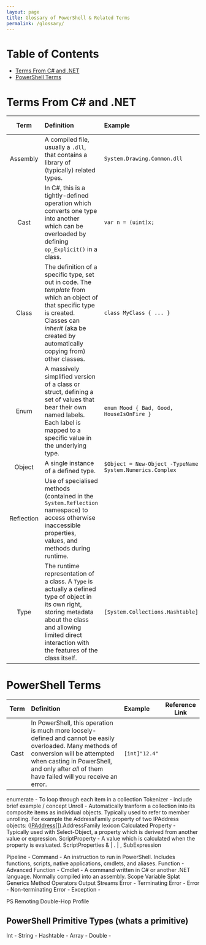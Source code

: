 ```yaml
---
layout: page
title: Glossary of PowerShell & Related Terms
permalink: /glossary/
---
```


# Table of Contents

* [Terms From C# and .NET](#terms-from-C-and-NET)
* [PowerShell Terms](#powershell-terms)

# Terms From C# and .NET

| Term | Definition | Example | Reference Link |
|:----:|:-----------|:--------|:--------------:|
| Assembly   | A compiled file, usually a `.dll`, that contains a library of (typically) related types. | `System.Drawing.Common.dll` |
| Cast       | In C#, this is a tightly-defined operation which converts one type into another which can be overloaded by defining `op_Explicit()` in a class. | `var n = (uint)x;` |
| Class      | The definition of a specific type, set out in code. The _template_ from which an object of that specific type is created. Classes can _inherit_ (aka be created by automatically copying from) other classes. | `class MyClass { ... }` |
| Enum       | A massively simplified version of a class or struct, defining a set of values that bear their own named labels. Each label is mapped to a specific value in the underlying type. | `enum Mood { Bad, Good, HouseIsOnFire }` | [Link](https://docs.microsoft.com/en-us/dotnet/csharp/programming-guide/enumeration-types) |
| Object     | A single instance of a defined type. | `$Object = New-Object -TypeName System.Numerics.Complex` |
| Reflection | Use of specialised methods (contained in the `System.Reflection` namespace) to access otherwise inaccessible properties, values, and methods during runtime. | |
| Type       | The runtime representation of a class. A `Type` is actually a defined type of object in its own right, storing metadata about the class and allowing limited direct interaction with the features of the class itself. | `[System.Collections.Hashtable]` |

# PowerShell Terms

| Term | Definition | Example | Reference Link |
|:----:|:-----------|:--------|:--------------:|
| Cast | In PowerShell, this operation is much more loosely-defined and cannot be easily overloaded. Many methods of conversion will be attempted when casting in PowerShell, and only after _all_ of them have failed will you receive an error.  | `[int]"12.4"` |
enumerate - To loop through each item in a collection
Tokenizer - include brief example / concept
Unroll - Automatically tranform a collection into its composite items as individual objects. Typically used to refer to member unrolling. For example the AddressFamily property of two IPAddress objects: ([IPAddress[]]('1.2.3.4', '::1')).AddressFamily
lexicon
Calculated Property - Typically used with Select-Object, a property which is derived from another value or expression.
ScriptProperty - A value which is calculated when the property is evaluated. ScriptProperties
& | . | ,
SubExpression

Pipeline -
Command - An instruction to run in PowerShell. Includes functions, scripts, native applications, cmdlets, and aliases.
Function -
Advanced Function -
Cmdlet - A command written in C# or another .NET language. Normally compiled into an assembly.
Scope
Variable
Splat
Generics
Method
Operators
Output Streams
Error - Terminating Error -
Error - Non-terminating Error -
Exception -


PS Remoting
Double-Hop
Profile

## PowerShell Primitive Types (whats a primitive)

Int -
String -
Hashtable -
Array -
Double -
